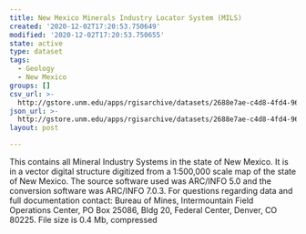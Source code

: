 ```yaml
---
title: New Mexico Minerals Industry Locator System (MILS)
created: '2020-12-02T17:20:53.750649'
modified: '2020-12-02T17:20:53.750655'
state: active
type: dataset
tags:
  - Geology
  - New Mexico
groups: []
csv_url: >-
  http://gstore.unm.edu/apps/rgisarchive/datasets/2688e7ae-c4d8-4fd4-9606-b6ed8408c2bd/geo2shp.derived.csv
json_url: >-
  http://gstore.unm.edu/apps/rgisarchive/datasets/2688e7ae-c4d8-4fd4-9606-b6ed8408c2bd/geo2shp.derived.json
layout: post

---
```

This contains all Mineral Industry Systems in the state of New Mexico. It is
				in a vector digital structure digitized from a 1:500,000 scale map of the state of
				New Mexico. The source software used was ARC/INFO 5.0 and the conversion software
				was ARC/INFO 7.0.3. For questions regarding data and full documentation contact:
				Bureau of Mines, Intermountain Field Operations Center, PO Box 25086, Bldg 20,
				Federal Center, Denver, CO 80225. File size is 0.4 Mb, compressed

